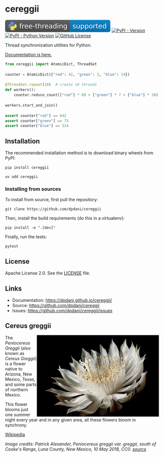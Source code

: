 # cereggii

[![supports free-threading](https://github.com/dpdani/free-threading-badges/raw/main/supported.svg)](https://py-free-threading.github.io/)
[![PyPI - Version](https://img.shields.io/pypi/v/cereggii?color=blue)](https://pypi.org/project/cereggii/)
[![PyPI - Python Version](https://img.shields.io/pypi/pyversions/cereggii)](https://pypi.org/project/cereggii/)
[![GitHub License](https://img.shields.io/github/license/dpdani/cereggii)](https://github.com/dpdani/cereggii/blob/main/LICENSE)

Thread synchronization utilities for Python.

[Documentation is here.](https://dpdani.github.io/cereggii)

```python
from cereggii import AtomicDict, ThreadSet

counter = AtomicDict({"red": 42, "green": 3, "blue": 14})

@ThreadSet.repeat(10)  # create 10 threads
def workers():
    counter.reduce_count(["red"] * 60 + ["green"] * 7 + ["blue"] * 30)

workers.start_and_join()

assert counter["red"] == 642
assert counter["green"] == 73
assert counter["blue"] == 314
```


## Installation

The recommended installation method is to download binary wheels from PyPI:

```shell
pip install cereggii
```
```shell
uv add cereggii
```

### Installing from sources

To install from source, first pull the repository:

```shell
git clone https://github.com/dpdani/cereggii
```

Then, install the build requirements (do this in a virtualenv):

```shell
pip install -e ".[dev]"
```

Finally, run the tests:

```shell
pytest
```

## License

Apache License 2.0. See the [LICENSE](LICENSE) file.


## Links

- Documentation: https://dpdani.github.io/cereggii/
- Source: https://github.com/dpdani/cereggii
- Issues: https://github.com/dpdani/cereggii/issues


## Cereus greggii

<img src="https://raw.githubusercontent.com/dpdani/cereggii/refs/heads/main/.github/cereggii.jpg" align="right">

The *Peniocereus Greggii* (also known as *Cereus Greggii*) is a flower native to
Arizona, New Mexico, Texas, and some parts of northern Mexico.

This flower blooms just one summer night every year and in any given area, all
these flowers bloom in synchrony.

[Wikipedia](https://en.wikipedia.org/wiki/Peniocereus_greggii)

_Image credits: Patrick Alexander, Peniocereus greggii var. greggii, south of
Cooke's Range, Luna County, New Mexico, 10 May 2018, CC0.
[source](https://www.flickr.com/photos/aspidoscelis/42926986382)_
